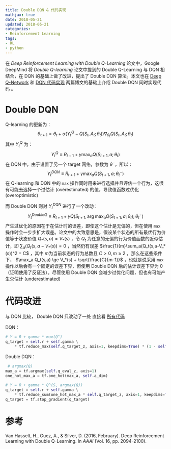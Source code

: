```yaml
---
title: Double DQN & 代码实现
mathjax: true
date: 2018-05-21
updated: 2018-05-21
categories:
- Reinforcement Learning
tags:
- RL
- python
---
```


在 *Deep Reinforcement Learning with Double Q-Learning* 论文中，Google DeepMind 将 *Double Q-learning* 论文中提到的 Double Q-Learning 与 DQN 相结合，在 DQN 的基础上做了改进，提出了 Double DQN 算法。本文也在 [Deep Q-Network](https://bluefisher.github.io/2018/05/07/Deep-Q-Network/) 和 [DQN 代码实现](https://bluefisher.github.io/2018/05/08/DQN-%E4%BB%A3%E7%A0%81%E5%AE%9E%E7%8E%B0/) 两篇博文的基础上介绍 Double DQN 同时实现代码 。

<!--more-->

# Double DQN

Q-learning 的更新为：
$$
\theta_{t+1} = \theta_t + \alpha(Y^Q_t-Q(S_t,A_t;\theta_t))\nabla_{\theta_t}Q(S_t,A_t;\theta_t)
$$
其中 $Y_t^Q$ 为：
$$
Y_t^Q \equiv R_{t+1} + \gamma \max_a Q(S_{t+1},a;\theta_t)
$$
在 DQN 中，由于设置了另一个 target 网络，参数为 $\theta^-$，所以：
$$
Y_t^{DQN} \equiv R_{t+1} + \gamma \max_a Q(S_{t+1},a; \theta_t^-)
$$
在 Q-learning 和 DQN 中的 `max` 操作同时用来进行选择并且评估一个行为，这很有可能去选择一个过估计 (overestimated) 的值，导致值函数过优化 (overoptimistic)

而 Double DQN 则对 $Y_t^{DQN}$ 进行了一个改动：
$$
Y_t^{DoubleQ} \equiv R_{t+1} + \gamma Q(S_{t+1},\arg\max_a Q(S_{t+1},a;\theta_t);\theta^-_t)
$$
产生过优化的原因在于在估计时的误差，即使这个估计是无偏的，但在使用 `max` 操作时会一步步扩大误差。论文中的大致意思是，假设某个状态的所有最优行为价值等于状态价值 $Q_*(s,a) = V_*(s)$ ，令 $Q_t$ 为任意的无偏的行为价值函数的近似估计，即 $\sum_a(Q_t(s,a-V_*(s))=0$ ，当然仍有误差 $\frac{1}{m}\sum_a(Q_t(s,a-V_*(s))^2 = C$ ，其中 $m$为当前状态的行为总数且 $C>0,\,m\ge2$ ，那么在这些条件下， $\max_a Q_t(s,a) \ge V_*(s) + \sqrt{\frac{C}{m-1}}$ ，也就是说采用 `max` 操作以后会有一个固定的误差下界，但使用 Double DQN 后的估计误差下界为 0（证明使用了反证法）。尽管使用 Double DQN 会减少过优化问题，但也有可能产生欠估计 (underestimated)

# 代码改进

与 DQN 比较， Double DQN 只改动了一处 直接看 [所有代码](https://github.com/BlueFisher/Reinforcement-Learning/tree/master/Deep_Q_Network/Double_DQN)

DQN：

```python
# Y = R + gamma * max(Q^)
q_target = self.r + self.gamma \
    * tf.reduce_max(self.q_target_z, axis=1, keepdims=True) * (1 - self.done)
```

Double DQN：

```python
 # argmax(Q)
max_a = tf.argmax(self.q_eval_z, axis=1)
one_hot_max_a = tf.one_hot(max_a, self.a_dim)

# Y = R + gamma * Q^(S, argmax(Q))
q_target = self.r + self.gamma \
    * tf.reduce_sum(one_hot_max_a * self.q_target_z, axis=1, keepdims=True) * (1 - self.done)
q_target = tf.stop_gradient(q_target)
```

# 参考

Van Hasselt, H., Guez, A., & Silver, D. (2016, February). Deep Reinforcement Learning with Double Q-Learning. In *AAAI* (Vol. 16, pp. 2094-2100).